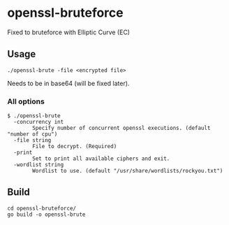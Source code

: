 # openssl-bruteforce
Fixed to bruteforce with Elliptic Curve (EC)
## Usage
```
./openssl-brute -file <encrypted file>
```
Needs to be in base64 (will be fixed later).

### All options
```
$ ./openssl-brute 
  -concurrency int
    	Specify number of concurrent openssl executions. (default "number of cpu")
  -file string
    	File to decrypt. (Required)
  -print
    	Set to print all available ciphers and exit.
  -wordlist string
    	Wordlist to use. (default "/usr/share/wordlists/rockyou.txt")
```

## Build
```
cd openssl-bruteforce/
go build -o openssl-brute
```
